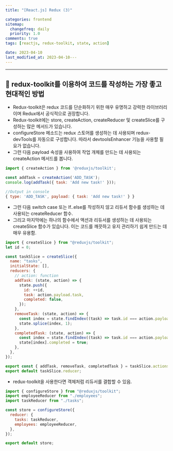 ```yaml
---
title: "[React.js] Redux (3)"

categories: frontend
sitemap:
  changefreq: daily
  priority: 1.0
comments: true
tags: [reactjs, redux-toolkit, state, action]

date: 2023-04-10
last_modified_at: 2023-04-10---
---
```


---

## 🚀 redux-toolkit를 이용하여 코드를 작성하는 가장 좋고 현대적인 방법

- Redux-toolkit은 redux 코드를 단순화하기 위한 매우 유명하고 강력한 라이브러리이며 Redux에서 공식적으로 권장합니다.
- Redux-toolkit에는 store, createAction, createReducer 및 createSlice를 구성하는 많은 메서드가 있습니다.
- configureStore 메소드는 redux 스토어를 생성하는 데 사용되며 redux-devTools를 자동으로 구성합니다. 따라서 devtoolsEnhancer 기능을 사용할 필요가 없습니다.
- 그런 다음 payload 속성을 사용하여 작업 개체를 만드는 데 사용되는 createAction 메서드를 봅니다.

```jsx
import { createAction } from '@reduxjs/toolkit';

const addTask = createAction('ADD_TASK');
console.log(addTask({ task: 'Add new task!' }));

//Output in console
{ type: 'ADD_TASK', payload: { task: 'Add new task!' } }
```

- 그런 다음 switch case 또는 If..else를 작성하지 않고 리듀서 함수를 생성하는 데 사용되는 createReducer 함수.
- 그리고 마지막에는 하나의 함수에서 액션과 리듀서를 생성하는 데 사용되는 createSlice 함수가 있습니다. 이는 코드를 깨끗하고 유지 관리하기 쉽게 만드는 데 매우 유용함.

```jsx
import { createSlice } from "@reduxjs/toolkit";
let id = 0;

const taskSlice = createSlice({
  name: "tasks",
  initialState: [],
  reducers: {
    // action: function
    addTask: (state, action) => {
      state.push({
        id: ++id,
        task: action.payload.task,
        completed: false,
      });
    },
    removeTask: (state, action) => {
      const index = state.findIndex((task) => task.id === action.payload.id);
      state.splice(index, 1);
    },
    completedTask: (state, action) => {
      const index = state.findIndex((task) => task.id === action.payload.id);
      state[index].completed = true;
    },
  },
});

export const { addTask, removeTask, completedTask } = taskSlice.actions;
export default taskSlice.reducer;
```

- redux-toolkit을 사용한다면 객체처럼 리듀서를 결합할 수 있음.

```jsx
import { configureStore } from "@reduxjs/toolkit";
import employeeReducer from "./employees";
import taskReducer from "./tasks";

const store = configureStore({
  reducer: {
    tasks: taskReducer,
    employees: employeeReducer,
  },
});

export default store;
```

